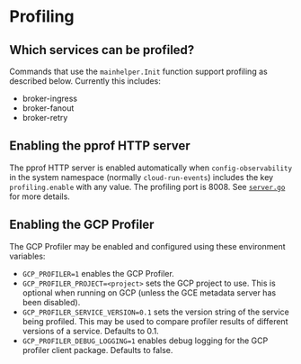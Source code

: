 # Profiling

## Which services can be profiled?

Commands that use the `mainhelper.Init` function support profiling as described
below. Currently this includes:

* broker-ingress
* broker-fanout
* broker-retry

## Enabling the pprof HTTP server

The pprof HTTP server is enabled automatically when `config-observability` in
the system namespace (normally `cloud-run-events`) includes the key
`profiling.enable` with any value. The profiling port is 8008. See
[`server.go`](https://github.com/knative/pkg/blob/master/profiling/server.go)
for more details.

## Enabling the GCP Profiler

The GCP Profiler may be enabled and configured using these environment
variables:

* `GCP_PROFILER=1` enables the GCP Profiler.
* `GCP_PROFILER_PROJECT=<project>` sets the GCP project to use. This is optional
  when running on GCP (unless the GCE metadata server has been disabled).
* `GCP_PROFILER_SERVICE_VERSION=0.1` sets the version string of the service
  being profiled. This may be used to compare profiler results of different
  versions of a service. Defaults to 0.1.
* `GCP_PROFILER_DEBUG_LOGGING=1` enables debug logging for the GCP profiler
  client package.  Defaults to false.